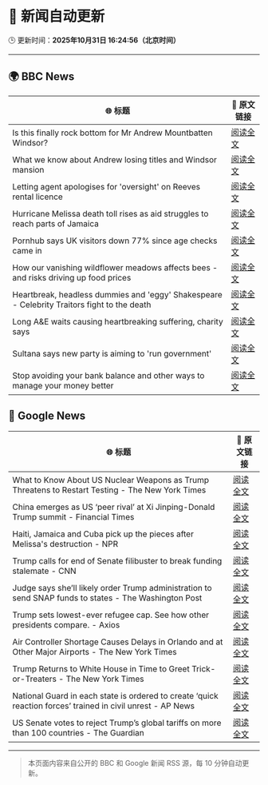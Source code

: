 # 🧠 新闻自动更新

🕒 更新时间：**2025年10月31日 16:24:56（北京时间）**

---

## 🌍 BBC News

| 🌐 标题 | 🔗 原文链接 |
|--------|-------------|
| Is this finally rock bottom for Mr Andrew Mountbatten Windsor? | [阅读全文](https://www.bbc.com/news/articles/c62elnjnqqxo?at_medium=RSS&at_campaign=rss) |
| What we know about Andrew losing titles and Windsor mansion | [阅读全文](https://www.bbc.com/news/articles/c5ylk9r336zo?at_medium=RSS&at_campaign=rss) |
| Letting agent apologises for 'oversight' on Reeves rental licence | [阅读全文](https://www.bbc.com/news/articles/cx2p55ejy88o?at_medium=RSS&at_campaign=rss) |
| Hurricane Melissa death toll rises as aid struggles to reach parts of Jamaica | [阅读全文](https://www.bbc.com/news/articles/clylqpyg8pjo?at_medium=RSS&at_campaign=rss) |
| Pornhub says UK visitors down 77% since age checks came in | [阅读全文](https://www.bbc.com/news/articles/cgkz3m3re1zo?at_medium=RSS&at_campaign=rss) |
| How our vanishing wildflower meadows affects bees - and risks driving up food prices | [阅读全文](https://www.bbc.com/news/articles/c3rjnlv8ejxo?at_medium=RSS&at_campaign=rss) |
| Heartbreak, headless dummies and  'eggy' Shakespeare - Celebrity Traitors fight to the death | [阅读全文](https://www.bbc.com/news/articles/cvgvqj5w233o?at_medium=RSS&at_campaign=rss) |
| Long A&E waits causing heartbreaking suffering, charity says | [阅读全文](https://www.bbc.com/news/articles/c4gwkjzx088o?at_medium=RSS&at_campaign=rss) |
| Sultana says new party is aiming to 'run government' | [阅读全文](https://www.bbc.com/news/articles/cly2xjgpg92o?at_medium=RSS&at_campaign=rss) |
| Stop avoiding your bank balance and other ways to manage your money better | [阅读全文](https://www.bbc.com/news/articles/c6258nn89dgo?at_medium=RSS&at_campaign=rss) |

## 📰 Google News

| 🌐 标题 | 🔗 原文链接 |
|--------|-------------|
| What to Know About US Nuclear Weapons as Trump Threatens to Restart Testing - The New York Times | [阅读全文](https://news.google.com/rss/articles/CBMihgFBVV95cUxQcml2X1RFSGJSTG96MWlyemVOZXU4TWU4WEFuUnUwNllfR3VNWmJvYV9PV2h0cFI5MXlYTVR6N3B2SW5PZ2d4aEZqbW8yeVJuc3RmSnJIM3VyOHV1RWVpbUdlYWJpUkFGd2FhZ1ZIalJQRWVTNHRuZ2NlNmtkOVZjLVZfZzFZUQ?oc=5) |
| China emerges as US ‘peer rival’ at Xi Jinping-Donald Trump summit - Financial Times | [阅读全文](https://news.google.com/rss/articles/CBMicEFVX3lxTE1mVVV1aUtBU2Z3SGZtNWJhbFRocDVxV0ttVF83eDZzdkF4V3pHZ2J6S1VrNXZCMmw2enJGaWNMSk5CNFh5OWQ5cEVUb0lZcTQ5aklUWGEyazY4UWgyNWNUeEpkaVJteXF3TDE3S2YyaEg?oc=5) |
| Haiti, Jamaica and Cuba pick up the pieces after Melissa's destruction - NPR | [阅读全文](https://news.google.com/rss/articles/CBMikAFBVV95cUxONkowQmg0T04wb0YzRkZLX09lWGpob2ZGN1labkNNMklOZWlKMjFmbjhYNmR5cGFoZGFyOExzNDc4SjBqYUtsdXZHYUFWd0U5VWFSeEtIYjV3aDJWdTMtMUJGLTNvRVBIb3R6ZHRfRkt2cTB1U0hocnd0WHo2MjVmc0ZSckhpenpoVkRod1pjT2E?oc=5) |
| Trump calls for end of Senate filibuster to break funding stalemate - CNN | [阅读全文](https://news.google.com/rss/articles/CBMinwFBVV95cUxOam9scTE4dUdUcGxnakVxMDluNDNHYlR0NVN1bUVYMjc5MVhYWDVibUpQbUktLXdBMXBlM3c2YmlPQWRPOGpyQ1N6WV9CVHUwYjhGM1lsVlYtb3BIWEN3eGdEblpVMC10T21jLVZuV0FNNTZVeHQ5UE1aNkZZY2VQajN1ek1Uc3JvN01ZMW5MaW5vUl9JNkduN01wVG5WWWc?oc=5) |
| Judge says she’ll likely order Trump administration to send SNAP funds to states - The Washington Post | [阅读全文](https://news.google.com/rss/articles/CBMiigFBVV95cUxQWjRyNWRIaHdmb1lnSno3NHI2NW5FZ1lNTjktaWVFTVhRd2hZUnItZUZTLTMtbWpWMW8xNXVlb0dRRW9MOWVvOU9jRURFV2NiREV6eDF6OENqSHZleFBteWxkazFrbUZfeThWTWxvR21KeW9LNlZrOFRPT010ajVOZzB3bXdjanlGbmc?oc=5) |
| Trump sets lowest-ever refugee cap. See how other presidents compare. - Axios | [阅读全文](https://news.google.com/rss/articles/CBMijgFBVV95cUxPVzBONDdMamtrQml0XzFGR0lkRkRwTG1jN044Wm9Bd1NhLXFVeUwxbDIweU11anFWc2JxdHAwUklCVnZXODRZV1ZuSEdsWjJTRVBZd290SDhtMVJmMWE1X2JfcTMySG1KanRqNUFGbDJNWFpHeGwzbTZDd0pmVkhIcWplVVNNcGxWTVVUN1dB?oc=5) |
| Air Controller Shortage Causes Delays in Orlando and at Other Major Airports - The New York Times | [阅读全文](https://news.google.com/rss/articles/CBMingFBVV95cUxPZGpaTnZ4NFNWY1lBRVdKNDJVdFNVYU93a0piT3lseTg5UFNvN2hKbnBMTjRybHUtcGdKVlByaFdjZlE0T0lHLUE4c1Y2T2xIQ0ZHaE5mdXZPU3RNRlV4LUF3amR4bmtnQUxrWExEbFhRbTNtS0JNZmxYT1QwMDhRMWZzQjhTTlR4cXQxa3phM3BUcTA3b3Q1eUl0andWQQ?oc=5) |
| Trump Returns to White House in Time to Greet Trick-or-Treaters - The New York Times | [阅读全文](https://news.google.com/rss/articles/CBMijgFBVV95cUxPSGk1QWhDOV9jeXdjN2YyeHBPTV84ZXktal9YR2p5bElsQl9rOGRZOG1HYUxkNk9Pby1zQVNSSzlGXzhtYmpqaTR1Zll2UVdaM1BKR2tWWU9BcmtaLUs0bWNYLS1CV0FQaEw1S0k4UDJUeG1UODhvcDFVWnZuMWFWWnZ2UlpJUzluZFF0TEtn?oc=5) |
| National Guard in each state is ordered to create ‘quick reaction forces’ trained in civil unrest - AP News | [阅读全文](https://news.google.com/rss/articles/CBMiqgFBVV95cUxNTUlsV3FOX1FVeENrbzJBOW9xWDQ2c1JZNjZQUzNzUjN2dTMxLXc2U2FLVDdHMVoxV2U1aEhxR0t4QkYtcEVMaXpzeXh4eWl2VEdjb2hxVmxEd0I5dVJGR2xGVzdsVUIxZzVmczVZVkYtZy1hODdYQ0EwS0ZhVzN1UzZRdnJmRXNoRWV3ancyX3lJWnpESWhMNjlMTmJBWnQ5bEY1Znc2eFYtdw?oc=5) |
| US Senate votes to reject Trump’s global tariffs on more than 100 countries - The Guardian | [阅读全文](https://news.google.com/rss/articles/CBMifkFVX3lxTE1qckNIUWdtNnVhazREOXZlSFAyZ1dyTDRWRWxJZmNxMFh1WDdjSjhCMi11Z2ZrR2dGQmRLTUxaUDVwa3FxUnBFTG9reDNCSHhYZGJ4WHk0aW9hUk5UMlpqekhWckdtcEhJSGpKMlRTWnpMN2d0X3ZLLVJhTzg1Zw?oc=5) |

---
> 本页面内容来自公开的 BBC 和 Google 新闻 RSS 源，每 10 分钟自动更新。